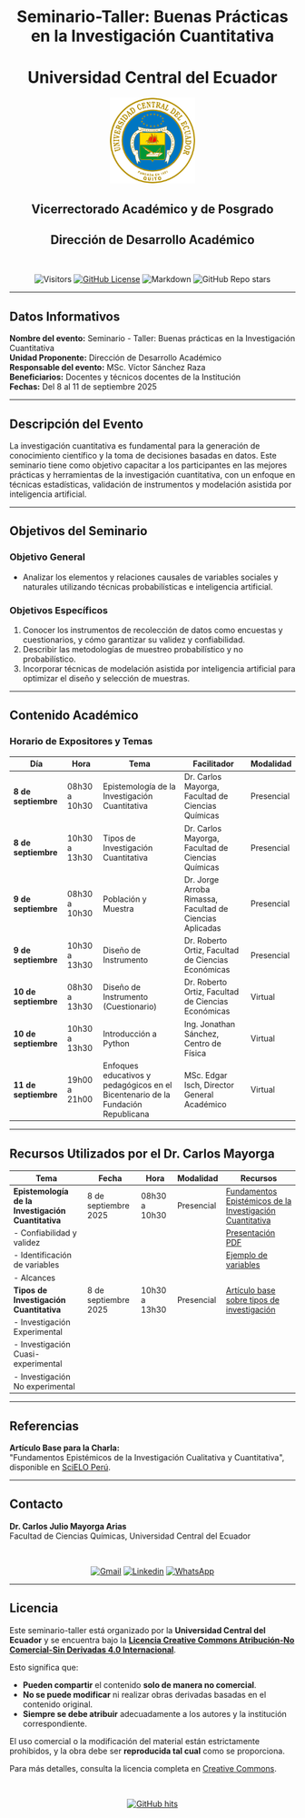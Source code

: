 <div align="center">
  <h1>Seminario-Taller: Buenas Prácticas en la Investigación Cuantitativa</h1>
  <h1>Universidad Central del Ecuador</h1>
  <img src="Assets/UCE.png" alt="Logo Universidad Central del Ecuador" width="150"/>  
  <h2>Vicerrectorado Académico y de Posgrado</h2>
  <h2>Dirección de Desarrollo Académico</h2>

<br>

![Visitors](https://api.visitorbadge.io/api/visitors?path=https%3A%2F%2Fgithub.com%2Fhenriquesebastiao%2Fbadges&label=Visitas%20Repositorio&countColor=%23EA4335&style=flat&labelStyle=none&left_color=EA4335&right_color=25D366)
[![GitHub License](https://img.shields.io/github/license/henriquesebastiao/badges?color=blue)](https://github.com/henriquesebastiao/badges/blob/main/LICENSE)
![Markdown](https://img.shields.io/badge/Markdown-ffffff?style=flat&logo=markdown&logoColor=black)
![GitHub Repo stars](https://img.shields.io/github/stars/henriquesebastiao/badges)

</div>

---

## Datos Informativos

**Nombre del evento:** Seminario - Taller: Buenas prácticas en la Investigación Cuantitativa  
**Unidad Proponente:** Dirección de Desarrollo Académico  
**Responsable del evento:** MSc. Víctor Sánchez Raza  
**Beneficiarios:** Docentes y técnicos docentes de la Institución  
**Fechas:** Del 8 al 11 de septiembre 2025

---

## Descripción del Evento

La investigación cuantitativa es fundamental para la generación de conocimiento científico y la toma de decisiones basadas en datos. Este seminario tiene como objetivo capacitar a los participantes en las mejores prácticas y herramientas de la investigación cuantitativa, con un enfoque en técnicas estadísticas, validación de instrumentos y modelación asistida por inteligencia artificial.

---

## Objetivos del Seminario

### **Objetivo General**
- Analizar los elementos y relaciones causales de variables sociales y naturales utilizando técnicas probabilísticas e inteligencia artificial.

### **Objetivos Específicos**
1. Conocer los instrumentos de recolección de datos como encuestas y cuestionarios, y cómo garantizar su validez y confiabilidad.
2. Describir las metodologías de muestreo probabilístico y no probabilístico.
3. Incorporar técnicas de modelación asistida por inteligencia artificial para optimizar el diseño y selección de muestras.

---

## Contenido Académico

### **Horario de Expositores y Temas**

| **Día**         | **Hora**            | **Tema**                                               | **Facilitador**                                    | **Modalidad** |
|-----------------|---------------------|--------------------------------------------------------|--------------------------------------------------|---------------|
| **8 de septiembre** | 08h30 a 10h30       | Epistemología de la Investigación Cuantitativa         | Dr. Carlos Mayorga, Facultad de Ciencias Químicas | Presencial    |
| **8 de septiembre** | 10h30 a 13h30       | Tipos de Investigación Cuantitativa                     | Dr. Carlos Mayorga, Facultad de Ciencias Químicas | Presencial    |
| **9 de septiembre** | 08h30 a 10h30       | Población y Muestra                                   | Dr. Jorge Arroba Rimassa, Facultad de Ciencias Aplicadas | Presencial    |
| **9 de septiembre** | 10h30 a 13h30       | Diseño de Instrumento                                  | Dr. Roberto Ortiz, Facultad de Ciencias Económicas | Presencial    |
| **10 de septiembre**| 08h30 a 13h30       | Diseño de Instrumento (Cuestionario)                   | Dr. Roberto Ortiz, Facultad de Ciencias Económicas | Virtual       |
| **10 de septiembre**| 10h30 a 13h30       | Introducción a Python                                  | Ing. Jonathan Sánchez, Centro de Física           | Virtual       |
| **11 de septiembre**| 19h00 a 21h00       | Enfoques educativos y pedagógicos en el Bicentenario de la Fundación Republicana | MSc. Edgar Isch, Director General Académico       | Virtual       |

---

## **Recursos Utilizados por el Dr. Carlos Mayorga**

| **Tema**                             | **Fecha**               | **Hora**             | **Modalidad** | **Recursos**                                          |
|--------------------------------------|-------------------------|----------------------|---------------|------------------------------------------------------|
| **Epistemología de la Investigación Cuantitativa** | 8 de septiembre 2025    | 08h30 a 10h30        | Presencial    | [Fundamentos Epistémicos de la Investigación Cuantitativa](http://www.scielo.org.pe/scielo.php?script=sci_arttext&pid=S2223-25162019000100008) |
| - Confiabilidad y validez           |                         |                      |               | [Presentación PDF](notas/epistemologia_investigacion.pdf) |
| - Identificación de variables        |                         |                      |               | [Ejemplo de variables](notas/ejemplo_variables.pdf)  |
| - Alcances                           |                         |                      |               |                                                      |
| **Tipos de Investigación Cuantitativa** | 8 de septiembre 2025    | 10h30 a 13h30        | Presencial    | [Artículo base sobre tipos de investigación](articulos/tipos_investigacion.pdf) |
| - Investigación Experimental          |                         |                      |               |                                                      |
| - Investigación Cuasi-experimental    |                         |                      |               |                                                      |
| - Investigación No experimental       |                         |                      |               |                                                      |


---

## Referencias

**Artículo Base para la Charla:**  
"Fundamentos Epistémicos de la Investigación Cualitativa y Cuantitativa", disponible en [SciELO Perú](http://www.scielo.org.pe/scielo.php?script=sci_arttext&pid=S2223-25162019000100008).

---

## Contacto

**Dr. Carlos Julio Mayorga Arias**  
Facultad de Ciencias Químicas, Universidad Central del Ecuador  

<br>
<p align="center">
    <a href="mailto:cj.carlosjulio@gmail.com" target="_blank"><img alt="Gmail" src="https://img.shields.io/badge/Gmail-EA4335?style=flat&logo=gmail&logoColor=white"></a>
    <a href="https://www.linkedin.com/in/carlos-mayorga-85a14b63/" target="_blank"><img alt="Linkedin" src="https://img.shields.io/badge/LinkedIn-0A66C2?style=flat&logo=linkedin&logoColor=white"></a>
    <a href="https://wa.me/593998917401" target="_blank"><img alt="WhatsApp" src="https://img.shields.io/badge/WhatsApp-25D366?style=flat&logo=whatsapp&logoColor=white"></a>
</p>


---

## Licencia

Este seminario-taller está organizado por la **Universidad Central del Ecuador** y se encuentra bajo la [**Licencia Creative Commons Atribución-No Comercial-Sin Derivadas 4.0 Internacional**](https://creativecommons.org/licenses/by-nc-nd/4.0/).

Esto significa que:
- **Pueden compartir** el contenido **solo de manera no comercial**.
- **No se puede modificar** ni realizar obras derivadas basadas en el contenido original.
- **Siempre se debe atribuir** adecuadamente a los autores y la institución correspondiente.

El uso comercial o la modificación del material están estrictamente prohibidos, y la obra debe ser **reproducida tal cual** como se proporciona.

Para más detalles, consulta la licencia completa en [Creative Commons](https://creativecommons.org/licenses/by-nc-nd/4.0/).

<br>
<p align="center">
    <a href="https://github.com/Zexc4/Programming_Fundamentals" target="_blank"><img alt="GitHub hits" src="https://img.shields.io/github/last-commit/Zexc4/Programming_Fundamentals?label=profile%20updated&style=flat-square"></a>
</p>
